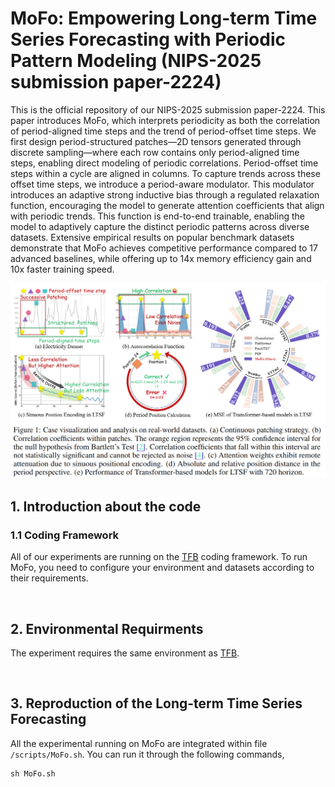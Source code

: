 # MoFo: Empowering Long-term Time Series Forecasting with Periodic Pattern Modeling (NIPS-2025 submission paper-2224)
This is the official repository of our NIPS-2025 submission paper-2224. This paper introduces MoFo, which interprets periodicity as both the correlation of period-aligned time steps and the trend of period-offset time steps. We first design period-structured patches—2D tensors generated through discrete sampling—where each row contains only period-aligned time steps, enabling direct modeling of periodic correlations. Period-offset time steps within a cycle are aligned in columns. To capture trends across these offset time steps, we introduce a period-aware modulator. This modulator introduces an adaptive strong inductive bias through a regulated relaxation function, encouraging the model to generate attention coefficients that align with periodic trends. This function is end-to-end trainable, enabling the model to adaptively capture the distinct periodic patterns across diverse datasets. Extensive empirical results on popular benchmark datasets demonstrate that MoFo achieves competitive performance compared to 17 advanced baselines, while offering up to 14x memory efficiency gain and 10x faster training speed.

<img src='MoFo.png' alt='Motivation of MoFo'>

## 1. Introduction about the code
### 1.1 Coding Framework
All of our experiments are running on the [TFB](https://github.com/decisionintelligence/TFB) coding framework. To run MoFo, you need to configure your environment and datasets according to their requirements.

<br>

## 2. Environmental Requirments
The experiment requires the same environment as [TFB](https://github.com/decisionintelligence/TFB).

<br>

## 3. Reproduction of the Long-term Time Series Forecasting
All the experimental running on MoFo are integrated within file `/scripts/MoFo.sh`. You can run it through the following commands,
```
sh MoFo.sh
```
